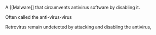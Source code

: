 A [[Malware]] that circumvents antivirus software by disabling it.

Often called the anti-virus-virus

Retrovirus remain undetected by attacking and disabling the antivirus, 